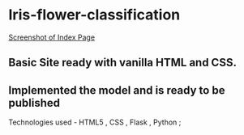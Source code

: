 # Iris-flower-classification

[Screenshot of Index Page](https://github.com/SimplyyShubh/Iris-flower-classification/blob/main/static/ScreenshotIndex.jpg?raw=true)

## Basic Site ready with vanilla HTML and CSS.
## Implemented the model and is ready to be published

Technologies used - HTML5 , CSS , Flask , Python ;
